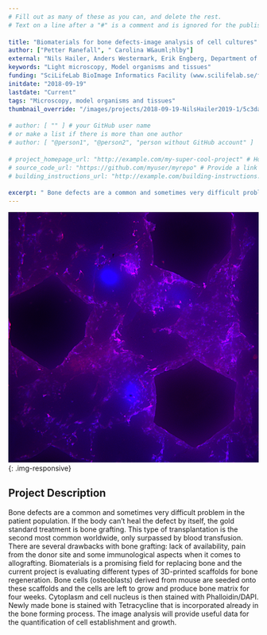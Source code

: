 ```yaml
---
# Fill out as many of these as you can, and delete the rest.
# Text on a line after a "#" is a comment and is ignored for the published page.

title: "Biomaterials for bone defects-image analysis of cell cultures"
author: ["Petter Ranefall", " Carolina W&auml;hlby"]
external: "Nils Hailer, Anders Westermark, Erik Engberg, Department of Surgical Sciences, Uppsala University"
keywords: "Light microscopy, Model organisms and tissues"
funding: "SciLifeLab BioImage Informatics Facility (www.scilifelab.se/facilities/bioimage-informatics)"
initdate: "2018-09-19"
lastdate: "Current"
tags: "Microscopy, model organisms and tissues"
thumbnail_override: "/images/projects/2018-09-19-NilsHailer2019-1/5c3da1c5d6d37.png"

# author: [ "" ] # your GitHub user name
# or make a list if there is more than one author
# author: [ "@person1", "@person2", "person without GitHub account" ]

# project_homepage_url: "http://example.com/my-super-cool-project" # Homepage for this project
# source_code_url: "https://github.com/myuser/myrepo" # Provide a link to your code
# building_instructions_url: "http://example.com/building-instructions.pdf" # how to build the model out of LEGO (*not* how to build the source code)

excerpt: " Bone defects are a common and sometimes very difficult problem in the patient population. If the body can&rsquo;t heal the defect by itself, the gold standard treatment is bone grafting. This type of..."
---
```


![Biomaterials for bone defects-image analysis of cell cultures](/images/projects/2018-09-19-NilsHailer2019-1/5c3da1c5d6d37.png){: .img-responsive}
## Project Description
 Bone defects are a common and sometimes very difficult problem in the patient population. If the body can&rsquo;t heal the defect by itself, the gold standard treatment is bone grafting. This type of transplantation is the second most common worldwide, only surpassed by blood transfusion. There are several drawbacks with bone grafting: lack of availability, pain from the donor site and some immunological aspects when it comes to allografting. Biomaterials is a promising field for replacing bone and the current project is evaluating different types of 3D-printed scaffolds for bone regeneration. Bone cells (osteoblasts) derived from mouse are seeded onto these scaffolds and the cells are left to grow and produce bone matrix for four weeks. Cytoplasm and cell nucleus is then stained with Phalloidin/DAPI. Newly made bone is stained with Tetracycline that is incorporated already in the bone forming process. The image analysis will provide useful data for the quantification of cell establishment and growth. 
